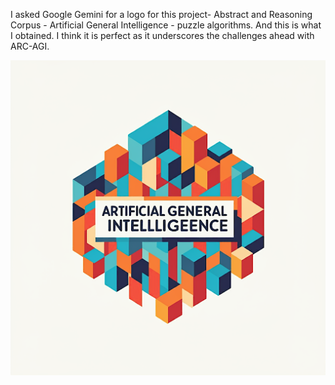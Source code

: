 I asked Google Gemini for a logo for this project- Abstract and Reasoning Corpus - Artificial General Intelligence - puzzle algorithms.   And this is what I obtained.   I think it is perfect as it underscores the challenges ahead with ARC-AGI.

![LOGO HERE](/docs/images/logo.png)

